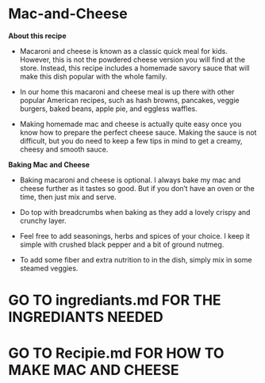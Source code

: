 # Mac-and-Cheese
**About this recipe**

* Macaroni and cheese is known as a classic quick meal for kids. However, this is not the powdered cheese version you will find at the store. Instead, this recipe includes a homemade savory sauce that will make this dish popular with the whole family.

* In our home this macaroni and cheese meal is up there with other popular American recipes, such as hash browns, pancakes, veggie burgers, baked beans, apple pie, and eggless waffles.

* Making homemade mac and cheese is actually quite easy once you know how to prepare the perfect cheese sauce. Making the sauce is not difficult, but you do need to keep a few tips in mind to get a creamy, cheesy and smooth sauce.

**Baking Mac and Cheese** 

* Baking macaroni and cheese is optional. I always bake my mac and cheese further as it tastes so good. But if you don’t have an oven or the time, then just mix and serve.

* Do top with breadcrumbs when baking as they add a lovely crispy and crunchy layer.

* Feel free to add seasonings, herbs and spices of your choice. I keep it simple with crushed black pepper and a bit of ground nutmeg. 

* To add some fiber and extra nutrition to in the dish, simply mix in some steamed veggies. 

# GO TO ingrediants.md FOR THE INGREDIANTS NEEDED
# GO TO Recipie.md FOR HOW TO MAKE MAC AND CHEESE